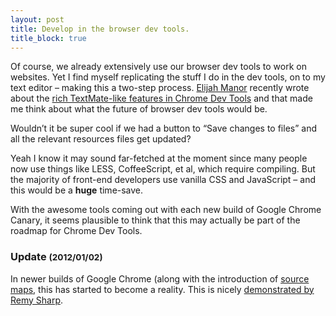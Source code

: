 ```yaml
---
layout: post
title: Develop in the browser dev tools.
title_block: true
---
```



Of course, we already extensively use our browser dev tools to work on websites. Yet I find myself replicating the stuff I do in the dev tools, on to my text editor &ndash; making this a two-step process. [Elijah Manor](http://twitter.com/elijahmanor) recently wrote about the [rich TextMate-like features in Chrome Dev Tools](http://www.elijahmanor.com/2012/02/textmate-like-t-t-in-chrome-dev-tools.html) and that made me think about what the future of browser dev tools would be.

Wouldn&rsquo;t it be super cool if we had a button to &ldquo;Save changes to files&rdquo; and all the relevant resources files get updated?

Yeah I know it may sound far-fetched at the moment since many people now use things like LESS, CoffeeScript, et al, which require compiling. But the majority of front-end developers use vanilla CSS and JavaScript &ndash; and this would be a <strong>huge</strong> time-save.

With the awesome tools coming out with each new build of Google Chrome Canary, it seems plausible to think that this may actually be part of the roadmap for Chrome Dev Tools.

### Update <small class="dimmed thin">(2012/01/02)</small>

In newer builds of Google Chrome (along with the introduction of [source maps](http://www.html5rocks.com/en/tutorials/developertools/sourcemaps/), this has started to become a reality. This is nicely [demonstrated by Remy Sharp](http://remysharp.com/2012/12/21/my-workflow-never-having-to-leave-devtools/).
